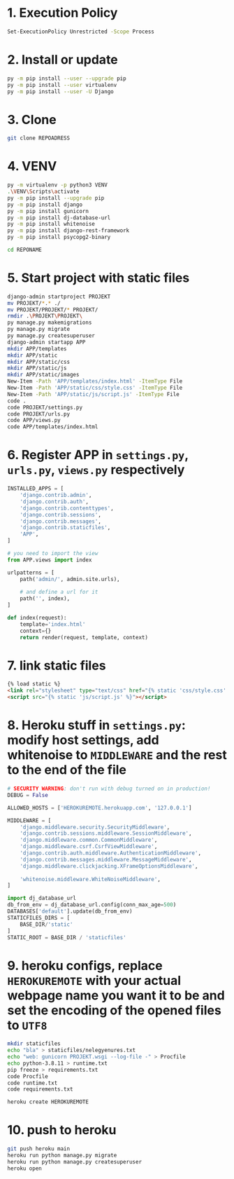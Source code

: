 # 1. Execution Policy
```sh
Set-ExecutionPolicy Unrestricted -Scope Process
```

# 2. Install or update
```sh
py -m pip install --user --upgrade pip
py -m pip install --user virtualenv
py -m pip install --user -U Django
```

# 3. Clone
```sh
git clone REPOADRESS
```

# 4. VENV
```sh
py -m virtualenv -p python3 VENV
.\VENV\Scripts\activate
py -m pip install --upgrade pip
py -m pip install django
py -m pip install gunicorn
py -m pip install dj-database-url
py -m pip install whitenoise
py -m pip install django-rest-framework
py -m pip install psycopg2-binary

cd REPONAME
```

# 5. Start project with static files
```sh
django-admin startproject PROJEKT
mv PROJEKT/*.* ./
mv PROJEKT/PROJEKT/* PROJEKT/
rmdir .\PROJEKT\PROJEKT\
py manage.py makemigrations
py manage.py migrate
py manage.py createsuperuser
django-admin startapp APP
mkdir APP/templates
mkdir APP/static
mkdir APP/static/css
mkdir APP/static/js
mkdir APP/static/images
New-Item -Path 'APP/templates/index.html' -ItemType File
New-Item -Path 'APP/static/css/style.css' -ItemType File
New-Item -Path 'APP/static/js/script.js' -ItemType File
code .
code PROJEKT/settings.py
code PROJEKT/urls.py
code APP/views.py
code APP/templates/index.html
```

# 6. Register APP in ``settings.py``, ``urls.py``, ``views.py`` respectively
```py
INSTALLED_APPS = [
    'django.contrib.admin',
    'django.contrib.auth',
    'django.contrib.contenttypes',
    'django.contrib.sessions',
    'django.contrib.messages',
    'django.contrib.staticfiles',
    'APP',
]
```
```py
# you need to import the view
from APP.views import index

urlpatterns = [
    path('admin/', admin.site.urls),
    
    # and define a url for it
    path('', index),
]
```
```py
def index(request):
    template='index.html'
    context={}
    return render(request, template, context)
```

# 7. link static files
```html
{% load static %}
<link rel="stylesheet" type="text/css" href="{% static 'css/style.css' %}">
<script src="{% static 'js/script.js' %}"></script>
```

# 8. Heroku stuff in ``settings.py``: modify host settings, add whitenoise to ``MIDDLEWARE`` and the rest to the end of the file
```py
# SECURITY WARNING: don't run with debug turned on in production!
DEBUG = False

ALLOWED_HOSTS = ['HEROKUREMOTE.herokuapp.com', '127.0.0.1']
```
```py
MIDDLEWARE = [
    'django.middleware.security.SecurityMiddleware',
    'django.contrib.sessions.middleware.SessionMiddleware',
    'django.middleware.common.CommonMiddleware',
    'django.middleware.csrf.CsrfViewMiddleware',
    'django.contrib.auth.middleware.AuthenticationMiddleware',
    'django.contrib.messages.middleware.MessageMiddleware',
    'django.middleware.clickjacking.XFrameOptionsMiddleware',
    
    'whitenoise.middleware.WhiteNoiseMiddleware',
]
```
```py
import dj_database_url
db_from_env = dj_database_url.config(conn_max_age=500)
DATABASES['default'].update(db_from_env)
STATICFILES_DIRS = [
    BASE_DIR/'static'
]
STATIC_ROOT = BASE_DIR / 'staticfiles'
```

# 9.  heroku configs, replace ``HEROKUREMOTE`` with your actual webpage name you want it to be and set the encoding of the opened files to ``UTF8``
```sh
mkdir staticfiles
echo "bla" > staticfiles/nelegyenures.txt
echo "web: gunicorn PROJEKT.wsgi --log-file -" > Procfile
echo python-3.8.11 > runtime.txt
pip freeze > requirements.txt
code Procfile
code runtime.txt
code requirements.txt

heroku create HEROKUREMOTE
```

# 10. push to heroku
```sh
git push heroku main
heroku run python manage.py migrate
heroku run python manage.py createsuperuser
heroku open
```
































